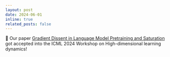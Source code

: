 ```yaml
---
layout: post
date: 2024-06-01
inline: true
related_posts: false
---
```


🧻 Our paper [Gradient Dissent in Language Model Pretraining and Saturation](https://openreview.net/forum?id=tJj3psv9nm) got accepted into the ICML 2024 Workshop on High-dimensional learning dynamics!